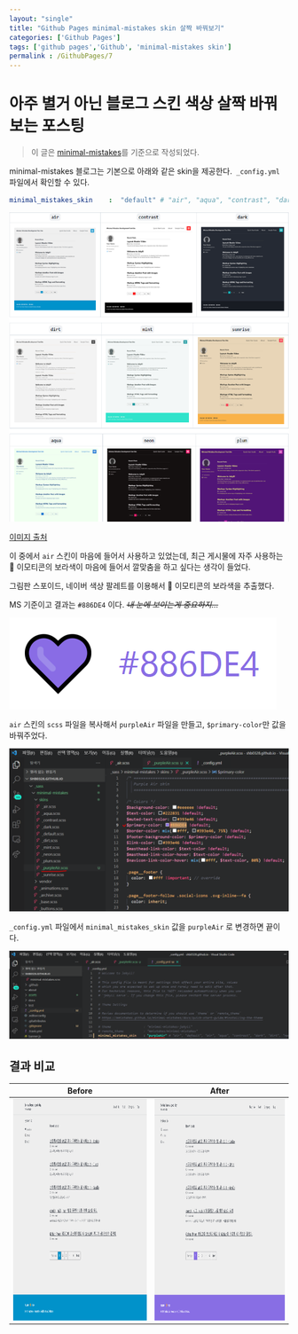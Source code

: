 ```yaml
---
layout: "single"
title: "Github Pages minimal-mistakes skin 살짝 바꿔보기"
categories: ['Github Pages']
tags: ['github pages','Github', 'minimal-mistakes skin']
permalink : /GithubPages/7
---
```


# 아주 별거 아닌 블로그 스킨 색상 살짝 바꿔보는 포스팅

> 이 글은 [minimal-mistakes](https://github.com/mmistakes/minimal-mistakes)를 기준으로 작성되었다.

minimal-mistakes 블로그는 기본으로 아래와 같은 skin을 제공한다.` _config.yml` 파일에서 확인할 수 있다.

```yml
minimal_mistakes_skin    :  "default" # "air", "aqua", "contrast", "dark", "dirt", "neon", "mint", "plum", "sunrise"
```

![211010010057.png](/assets/images/211010010057.png)

[이미지 출처](https://github.com/mmistakes/minimal-mistakes)

이 중에서 `air` 스킨이 마음에 들어서 사용하고 있었는데, 최근 게시물에 자주 사용하는 💜 이모티콘의 보라색이 마음에 들어서 깔맞춤을 하고 싶다는 생각이 들었다.

그림판 스포이드, 네이버 색상 팔레트를 이용해서 💜 이모티콘의 보라색을 추출했다.

MS 기준이고 결과는 `#886DE4` 이다. *~~내 눈에 보이는게 중요하지...~~*

![211010010620.png](/assets/images/211010010620.png)

`air` 스킨의 `scss` 파일을 복사해서 `purpleAir` 파일을 만들고, `$primary-color`만 값을 바꿔주었다.

![211010011540.png](/assets/images/211010010748.png)

 `_config.yml` 파일에서 `minimal_mistakes_skin` 값을 `purpleAir` 로 변경하면 끝이다.

![211010011540.png](/assets/images/211010010832.png)

## 결과 비교

| Before | After |
| :---: | :---: |
|<img src="/assets/images/211010010307.png" width="480px" height="400px">|<img src="/assets/images/211010010346.png" width="480px" height="400px">|

